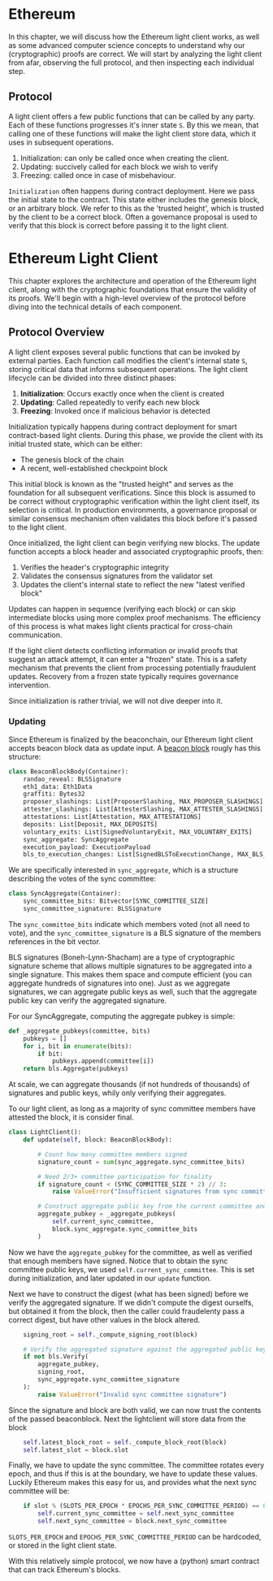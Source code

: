# Ethereum

In this chapter, we will discuss how the Ethereum light client works, as well as some advanced computer science concepts to understand why our (cryptographic) proofs are correct. We will start by analyzing the light client from afar, observing the full protocol, and then inspecting each individual step.

## Protocol

A light client offers a few public functions that can be called by any party. Each of these functions progresses it's inner state `S`. By this we mean, that calling one of these functions will make the light client store data, which it uses in subsequent operations.

1. Initialization: can only be called once when creating the client.
1. Updating: succively called for each block we wish to verify
1. Freezing: called once in case of misbehaviour.

`Initialization` often happens during contract deployment. Here we pass the initial state to the contract. This state either includes the genesis block, or an arbitrary block. We refer to this as the 'trusted height', which is trusted by the client to be a correct block. Often a governance proposal is used to verify that this block is correct before passing it to the light client.

# Ethereum Light Client

This chapter explores the architecture and operation of the Ethereum light client, along with the cryptographic foundations that ensure the validity of its proofs. We'll begin with a high-level overview of the protocol before diving into the technical details of each component.

## Protocol Overview

A light client exposes several public functions that can be invoked by external parties. Each function call modifies the client's internal state `S`, storing critical data that informs subsequent operations. The light client lifecycle can be divided into three distinct phases:

1. **Initialization**: Occurs exactly once when the client is created
1. **Updating**: Called repeatedly to verify each new block
1. **Freezing**: Invoked once if malicious behavior is detected

Initialization typically happens during contract deployment for smart contract-based light clients. During this phase, we provide the client with its initial trusted state, which can be either:

- The genesis block of the chain
- A recent, well-established checkpoint block

This initial block is known as the "trusted height" and serves as the foundation for all subsequent verifications. Since this block is assumed to be correct without cryptographic verification within the light client itself, its selection is critical. In production environments, a governance proposal or similar consensus mechanism often validates this block before it's passed to the light client.

Once initialized, the light client can begin verifying new blocks. The update function accepts a block header and associated cryptographic proofs, then:

1. Verifies the header's cryptographic integrity
1. Validates the consensus signatures from the validator set
1. Updates the client's internal state to reflect the new "latest verified block"

Updates can happen in sequence (verifying each block) or can skip intermediate blocks using more complex proof mechanisms. The efficiency of this process is what makes light clients practical for cross-chain communication.

If the light client detects conflicting information or invalid proofs that suggest an attack attempt, it can enter a "frozen" state. This is a safety mechanism that prevents the client from processing potentially fraudulent updates. Recovery from a frozen state typically requires governance intervention.

Since initialization is rather trivial, we will not dive deeper into it.

### Updating

Since Ethereum is finalized by the beaconchain, our Ethereum light client accepts beacon block data as update input. A [beacon block](https://eth2book.info/capella/part3/containers/blocks/#beacon-blocks) rougly has this structure:

```python
class BeaconBlockBody(Container):
    randao_reveal: BLSSignature
    eth1_data: Eth1Data
    graffiti: Bytes32
    proposer_slashings: List[ProposerSlashing, MAX_PROPOSER_SLASHINGS]
    attester_slashings: List[AttesterSlashing, MAX_ATTESTER_SLASHINGS]
    attestations: List[Attestation, MAX_ATTESTATIONS]
    deposits: List[Deposit, MAX_DEPOSITS]
    voluntary_exits: List[SignedVoluntaryExit, MAX_VOLUNTARY_EXITS]
    sync_aggregate: SyncAggregate
    execution_payload: ExecutionPayload
    bls_to_execution_changes: List[SignedBLSToExecutionChange, MAX_BLS_TO_EXECUTION_CHANGES]
```

We are specifically interested in `sync_aggregate`, which is a structure describing the votes of the sync committee:

```python
class SyncAggregate(Container):
    sync_committee_bits: Bitvector[SYNC_COMMITTEE_SIZE]
    sync_committee_signature: BLSSignature
```

The `sync_committee_bits` indicate which members voted (not all need to vote), and the `sync_committee_signature` is a BLS signature of the members references in the bit vector.

BLS signatures (Boneh-Lynn-Shacham) are a type of cryptographic signature scheme that allows multiple signatures to be aggregated into a single signature. This makes them space and compute efficient (you can aggregate hundreds of signatures into one). Just as we aggregate signatures, we can aggregate public keys as well, such that the aggregate public key can verify the aggregated signature.

For our SyncAggregate, computing the aggregate pubkey is simple:

```python
def _aggregate_pubkeys(committee, bits)
    pubkeys = []
    for i, bit in enumerate(bits):
        if bit:
            pubkeys.append(committee[i])
    return bls.Aggregate(pubkeys)
```

At scale, we can aggregate thousands (if not hundreds of thousands) of signatures and public keys, whily only verifying their aggregates.

To our light client, as long as a majority of sync committee members have attested the block, it is consider final.

```python
class LightClient():
    def update(self, block: BeaconBlockBody):

        # Count how many committee members signed
        signature_count = sum(sync_aggregate.sync_committee_bits)

        # Need 2/3+ committee participation for finality
        if signature_count < (SYNC_COMMITTEE_SIZE * 2) // 3:
            raise ValueError("Insufficient signatures from sync committee")

        # Construct aggregate public key from the current committee and bit vector
        aggregate_pubkey = _aggregate_pubkeys(
            self.current_sync_committee,
            block.sync_aggregate.sync_committee_bits
        )
```

Now we have the `aggregate_pubkey` for the committee, as well as verified that enough members have signed. Notice that to obtain the sync committee public keys, we used `self.current_sync_committee`. This is set during initialization, and later updated in our `update` function.

Next we have to construct the digest (what has been signed) before we verify the aggregated signature. If we didn't compute the digest ourselfs, but obtained it from the block, then the caller could fraudelenty pass a correct digest, but have other values in the block altered.

```python
    signing_root = self._compute_signing_root(block)

    # Verify the aggregated signature against the aggregated public key
    if not bls.Verify(
        aggregate_pubkey,
        signing_root,
        sync_aggregate.sync_committee_signature
    ):
        raise ValueError("Invalid sync committee signature")
```

Since the signature and block are both valid, we can now trust the contents of the passed beaconblock. Next the lightclient will store data from the block

```python
    self.latest_block_root = self._compute_block_root(block)
    self.latest_slot = block.slot
```

Finally, we have to update the sync committee. The committee rotates every epoch, and thus if this is at the boundary, we have to update these values. Luckily Ethereum makes this easy for us, and provides what the next sync committee will be:

```python
    if slot % (SLOTS_PER_EPOCH * EPOCHS_PER_SYNC_COMMITTEE_PERIOD) == 0
        self.current_sync_committee = self.next_sync_committee
        self.next_sync_committee = block.next_sync_committee
```

`SLOTS_PER_EPOCH` and `EPOCHS_PER_SYNC_COMMITTEE_PERIOD` can be hardcoded, or stored in the light client state.

With this relatively simple protocol, we now have a (python) smart contract that can track Ethereum's blocks.